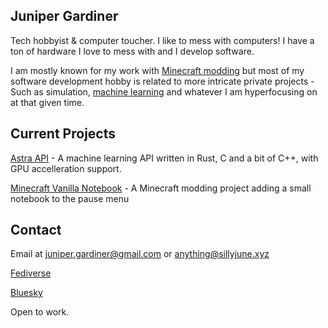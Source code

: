 ## Juniper Gardiner

Tech hobbyist & computer toucher. I like to mess with computers! I have a ton of hardware I love to mess with and I develop software.

I am mostly known for my work with [Minecraft modding](https://modrinth.com/user/Juniper) but most of my software development hobby is related to more intricate private projects - Such as simulation, [machine learning](forgejo.sillyjune.xyz/juniper/astra-api) and whatever I am hyperfocusing on at that given time.
## Current Projects

[Astra API](https://forgejo.sillyjune.xyz/juniper/astra-api) - A machine learning API written in Rust, C and a bit of C++, with GPU accelleration support.

[Minecraft Vanilla Notebook](https://github.com/JunePrimavera/Minecraft-Vanilla-Notebook) - A Minecraft modding project adding a small notebook to the pause menu

## Contact

Email at juniper.gardiner@gmail.com or anything@sillyjune.xyz

[Fediverse](https://fedi.sillyjune.xyz/juniper)

[Bluesky](https://bsky.app/profile/juniper-bsky.sillyjune.xyz)

Open to work.
